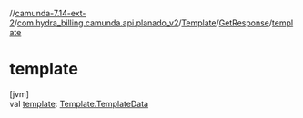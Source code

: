 //[camunda-7.14-ext-2](../../../../index.md)/[com.hydra_billing.camunda.api.planado_v2](../../index.md)/[Template](../index.md)/[GetResponse](index.md)/[template](template.md)

# template

[jvm]\
val [template](template.md): [Template.TemplateData](../-template-data/index.md)
